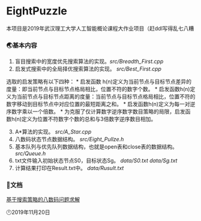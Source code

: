 # EightPuzzle
本项目是2019年武汉理工大学人工智能概论课程大作业项目（赶ddl写得乱七八糟

### 🌏基本内容
1. 盲目搜索中的宽度优先搜索算法的实现。*src/Breadth_First.cpp*
2. 启发式搜索中的全局择优搜索算法的实现。 *src/Best_First.cpp*  

选取的启发策略有以下四种：
    * 启发函数 h(n)定义为当前节点与目标节点差异的度量：即当前节点与目标节点格局相比，位置不符的数字个数。
    * 启发函数h(n)定义为当前节点与目标节点距离的度量：当前节点与目标节点格局相比，位置不符的数字移动到目标节点中对应位置的最短距离之和。
    * 启发函数h(n)定义为每一对逆序数字乘以一个倍数。
    * 为克服了仅计算数字逆序数字数目策略的局限，启发函数h(n)定义为位置不符数字个数的总和与3倍数字逆序数目相加。

3. A\*算法的实现。 *src/A_Star.cpp*  
4. 八数码状态节点数据结构。 *src/Eight_Pullze.h*
5. 基本队列与优先队列数据结构，也就是open表和close表的数据结构。 *src/Queue.h*
6. txt文件输入初始状态节点S0，目标状态Sg。 *data/S0.txt data/Sg.txt*
7. 计算结果打印在Result.txt中。 *data/Rusult.txt*

### 📂文档
[基于搜索策略的八数码问题求解](https://shimo.im/docs/8f90da5355b9412e/)



🕛2019年11月20日
